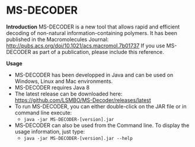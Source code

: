 # MS-DECODER
**Introduction**
MS-DECODER is a new tool that allows rapid and efficient decoding of non-natural information-containing polymers. It has been published in the Macromolecules Journal: http://pubs.acs.org/doi/10.1021/acs.macromol.7b01737
If you use MS-DECODER as part of a publication, please include this reference.

**Usage**

 - MS-DECODER has been developped in Java and can be used on Windows, Linux and Mac environments.
 - MS-DECODER requires Java 8
 - The latest release can be downloaded here: https://github.com/LSMBO/MS-Decoder/releases/latest
 - To run MS-DECODER, you can either double-click on the JAR file or in command line execute:
	 - `java -jar MS-DECODER-[version].jar`
 - MS-DECODER can also be used from the Command line. To display the usage information, just type:
	 - `java -jar MS-DECODER-[version].jar --help`

